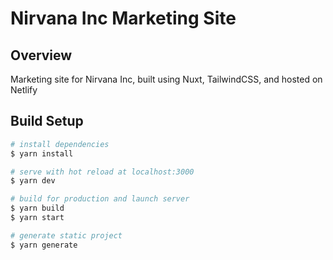 # Nirvana Inc Marketing Site

## Overview

Marketing site for Nirvana Inc, built using Nuxt, TailwindCSS, and hosted on Netlify

## Build Setup

```bash
# install dependencies
$ yarn install

# serve with hot reload at localhost:3000
$ yarn dev

# build for production and launch server
$ yarn build
$ yarn start

# generate static project
$ yarn generate
```

